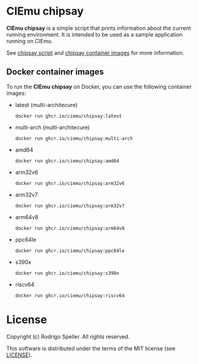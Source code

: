 # CIEmu chipsay

**CIEmu chipsay** is a simple script that prints information about the current running environment. It is intended to be used as a sample application running on CIEmu.

See [chipsay script](chipsay) and [chipsay container images](https://github.com/ciemu/chipsay/pkgs/container/chipsay) for more information.

## Docker container images

To run the **CIEmu chipsay** on Docker, you can use the following container images:

- latest (multi-architecure)
  ```
  docker run ghcr.io/ciemu/chipsay:latest
  ```

- multi-arch (multi-architecure)
  ```
  docker run ghcr.io/ciemu/chipsay:multi-arch
  ```

- amd64
  ```
  docker run ghcr.io/ciemu/chipsay:amd64
  ```

- arm32v6
  ```
  docker run ghcr.io/ciemu/chipsay:arm32v6
  ```

- arm32v7
  ```
  docker run ghcr.io/ciemu/chipsay:arm32v7
  ```

- arm64v8
  ```
  docker run ghcr.io/ciemu/chipsay:arm64v8
  ```

- ppc64le
  ```
  docker run ghcr.io/ciemu/chipsay:ppc64le
  ```

- s390x
  ```
  docker run ghcr.io/ciemu/chipsay:s390x
  ```

- riscv64
  ```
  docker run ghcr.io/ciemu/chipsay:riscv64
  ```

# License

Copyright (c) Rodrigo Speller. All rights reserved.

This software is distributed under the terms of the MIT license
(see [LICENSE](LICENSE)).

